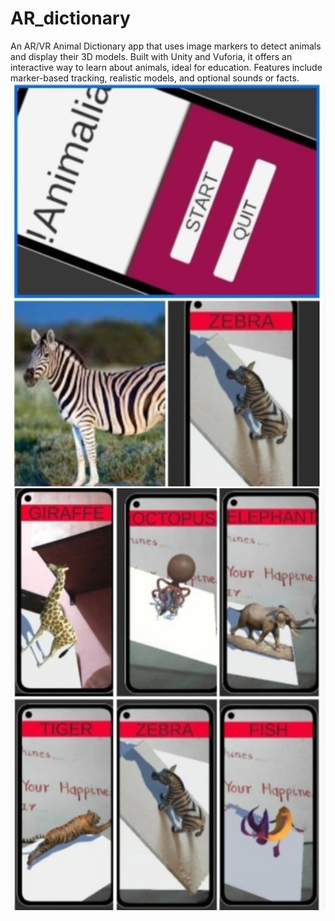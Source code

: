# AR_dictionary
An AR/VR Animal Dictionary app that uses image markers to detect animals and display their 3D models. Built with Unity and Vuforia, it offers an interactive way to learn about animals, ideal for education. Features include marker-based tracking, realistic models, and optional sounds or facts.
![img1](img2.jpeg)
![img2](img1.jpeg)
